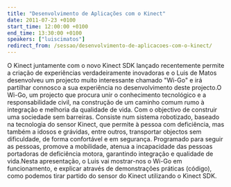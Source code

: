 ```yaml
---
title: "Desenvolvimento de Aplicações com o Kinect"
date: 2011-07-23 +0100
start_time: 12:00:00 +0100
end_time: 13:30:00 +0100
speakers: ["luiscimatos"]
redirect_from: /sessao/desenvolvimento-de-aplicacoes-com-o-kinect/
---
```

O Kinect juntamente com o novo Kinect SDK lançado recentemente permite a criação de experiências verdadeiramente inovadoras e o Luis de Matos desenvolveu um projecto muito interessante chamado "Wi-Go" e irá partilhar connosco a sua experiência no desenvolvimento deste projecto.O Wi-Go, um projecto que procura unir o conhecimento tecnológico e a responsabilidade civil, na construção de um caminho comum rumo à integração e melhoria da qualidade de vida. Com o objectivo de construir uma sociedade sem barreiras. Consiste num sistema robotizado, baseado na tecnologia do sensor Kinect, que permite à pessoa com deficiência, mas também a idosos e grávidas, entre outros, transportar objectos sem dificuldade, de forma confortável e em segurança. Programado para seguir as pessoas, promove a mobilidade, atenua a incapacidade das pessoas portadoras de deficiência motora, garantindo integração e qualidade de vida.Nesta apresentação, o Luis vai mostrar-nos o Wi-Go em funcionamento, e explicar através de demonstrações práticas (código), como podemos tirar partido do sensor do Kinect utilizando o Kinect SDK.

